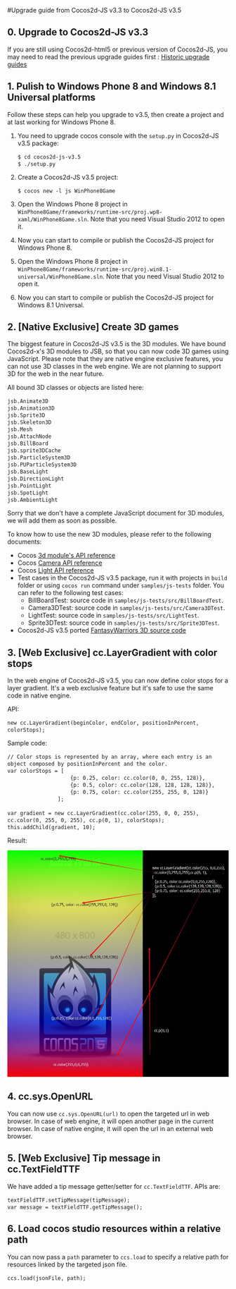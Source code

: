 #Upgrade guide from Cocos2d-JS v3.3 to Cocos2d-JS v3.5

## 0. Upgrade to Cocos2d-JS v3.3

If you are still using Cocos2d-html5 or previous version of Cocos2d-JS, you may need to read the previous upgrade guides first : [Historic upgrade guides](../../en.md)

## 1. Pulish to Windows Phone 8 and Windows 8.1 Universal platforms

Follow these steps can help you upgrade to v3.5, then create a project and at last working for Windows Phone 8.

1. You need to upgrade cocos console with the `setup.py` in Cocos2d-JS v3.5 package:

    ```
    $ cd cocos2d-js-v3.5
    $ ./setup.py
    ```
    
2. Create a Cocos2d-JS v3.5 project:

    ```
    $ cocos new -l js WinPhone8Game
    ```
    
3. Open the Windows Phone 8 project in `WinPhone8Game/frameworks/runtime-src/proj.wp8-xaml/WinPhone8Game.sln`. Note that you need Visual Studio 2012 to open it.

4. Now you can start to compile or publish the Cocos2d-JS project for Windows Phone 8.
    
5. Open the Windows Phone 8 project in `WinPhone8Game/frameworks/runtime-src/proj.win8.1-universal/WinPhone8Game.sln`. Note that you need Visual Studio 2012 to open it.

6. Now you can start to compile or publish the Cocos2d-JS project for Windows 8.1 Universal.

## 2. [Native Exclusive] Create 3D games

The biggest feature in Cocos2d-JS v3.5 is the 3D modules. We have bound Cocos2d-x's 3D modules to JSB, so that you can now code 3D games using JavaScript. Please note that they are native engine exclusive features, you can not use 3D classes in the web engine. We are not planning to support 3D for the web in the near future.

All bound 3D classes or objects are listed here:

```
jsb.Animate3D
jsb.Animation3D
jsb.Sprite3D
jsb.Skeleton3D 
jsb.Mesh
jsb.AttachNode
jsb.BillBoard
jsb.sprite3DCache
jsb.ParticleSystem3D
jsb.PUParticleSystem3D
jsb.BaseLight
jsb.DirectionLight
jsb.PointLight
jsb.SpotLight
jsb.AmbientLight
```

Sorry that we don't have a complete JavaScript document for 3D modules, we will add them as soon as possible.

To know how to use the new 3D modules, please refer to the following documents:

- Cocos [3d module's API reference](http://www.cocos2d-x.org/reference/native-cpp/V3.4/dir_0cec398151724e9e1c180a4e8f99801b.html)
- Cocos [Camera API reference](http://www.cocos2d-x.org/reference/native-cpp/V3.4/d6/d2b/classcocos2d_1_1_camera.html)
- Cocos [Light API reference](http://www.cocos2d-x.org/reference/native-cpp/V3.4/d2/d85/classcocos2d_1_1_base_light.html)
- Test cases in the Cocos2d-JS v3.5 package, run it with projects in `build` folder or using `cocos run` command under `samples/js-tests` folder. You can refer to the following test cases:
    - BillBoardTest: source code in `samples/js-tests/src/BillBoardTest`.
    - Camera3DTest: source code in `samples/js-tests/src/Camera3DTest`.
    - LightTest: source code in `samples/js-tests/src/LightTest`.
    - Sprite3DTest: source code in `samples/js-tests/src/Sprite3DTest`.
- Cocos2d-JS v3.5 ported [FantasyWarriors 3D source code](https://github.com/joshuastray/fantasywarrior)
    
## 3. [Web Exclusive] cc.LayerGradient with color stops

In the web engine of Cocos2d-JS v3.5, you can now define color stops for a layer gradient. It's a web exclusive feature but it's safe to use the same code in native engine.

API:

```
new cc.LayerGradient(beginColor, endColor, positionInPercent, colorStops);
```

Sample code:

```
// Color stops is represented by an array, where each entry is an object composed by positionInPercent and the color.
var colorStops = [
                    {p: 0.25, color: cc.color(0, 0, 255, 128)},
                    {p: 0.5, color: cc.color(128, 128, 128, 128)},
                    {p: 0.75, color: cc.color(255, 255, 0, 128)}
                ];

var gradient = new cc.LayerGradient(cc.color(255, 0, 0, 255), cc.color(0, 255, 0, 255), cc.p(0, 1), colorStops);
this.addChild(gradient, 10);
```

Result:

![](../../res/gradient-color-stop.jpg)

## 4. cc.sys.OpenURL

You can now use `cc.sys.OpenURL(url)` to open the targeted url in web browser.
In case of web engine, it will open another page in the current browser.
In case of native engine, it will open the url in an external web browser.

## 5. [Web Exclusive] Tip message in cc.TextFieldTTF

We have added a tip message getter/setter for `cc.TextFieldTTF`. APIs are:

```
textFieldTTF.setTipMessage(tipMessage);
var message = textFieldTTF.getTipMessage();
```

## 6. Load cocos studio resources within a relative path

You can now pass a `path` parameter to `ccs.load` to specify a relative path for resources linked by the targeted json file.

```
ccs.load(jsonFile, path);
```